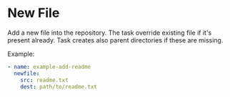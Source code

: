 # New File
Add a new file into the repository. The task override existing file if it's 
present already. Task creates also parent directories if these are missing.

Example:
```yaml title="patch.yaml"
- name: example-add-readme
  newfile:
    src: readme.txt
    dest: path/to/readme.txt
```

